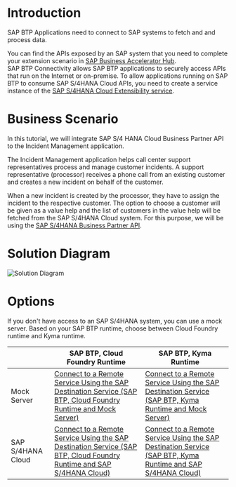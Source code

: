 # Introduction
SAP BTP Applications need to connect to SAP systems to fetch and and process data. 

You can find the APIs exposed by an SAP system that you need to complete your extension scenario in [SAP Business Accelerator Hub](https://api.sap.com/).  
SAP BTP Connectivity allows SAP BTP applications to securely access APIs that run on the Internet or on-premise. 
To allow applications running on SAP BTP to consume SAP S/4HANA Cloud APIs, you need to create a service instance of the [SAP S/4HANA Cloud Extensibility service](https://help.sap.com/docs/btp/sap-business-technology-platform/create-service-instance-to-consume-sap-s-4hana-cloud-apis?locale=en-USstate%3DPRODUCTION).

# Business Scenario

In this tutorial, we will integrate SAP S/4 HANA Cloud Business Partner API to the Incident Management application.

The Incident Management application helps call center support representatives process and manage customer incidents. A support representative (processor) receives a phone call from an existing customer and creates a new incident on behalf of the customer.

When a new incident is created by the processor, they have to assign the incident to the respective customer. The option to choose a customer will be given as a value help and the list of customers in the value help will be fetched from the SAP S/4HANA Cloud system. 
For this purpose, we will be using the [SAP S/4HANA Business Partner API](https://api.sap.com/api/API_BUSINESS_PARTNER/overview).

# Solution Diagram

  ![Solution Diagram](./images/Solution-Diagram-RS.png)

# Options

If you don't have access to an SAP S/4HANA system, you can use a mock server.
Based on your SAP BTP runtime, choose between Cloud Foundry runtime and Kyma runtime.


|                      | SAP BTP, Cloud Foundry Runtime                  | SAP BTP, Kyma Runtime                           |
|----------------------|-------------------------------------------------|-------------------------------------------------|
| Mock Server       |  [Connect to a Remote Service Using the SAP Destination Service (SAP BTP, Cloud Foundry Runtime and Mock Server)](remote-service-mock-cf.md)              | [Connect to a Remote Service Using the SAP Destination Service (SAP BTP, Kyma Runtime and Mock Server)](remote-service-mock-kyma.md)             |
| SAP S/4HANA Cloud      |  [Connect to a Remote Service Using the SAP Destination Service (SAP BTP, Cloud Foundry Runtime and SAP S/4HANA Cloud)](remote-service-s4h-cf.md)             | [Connect to a Remote Service Using the SAP Destination Service (SAP BTP, Kyma Runtime and SAP S/4HANA Cloud)](remote-service-s4h-kyma.md)             |


